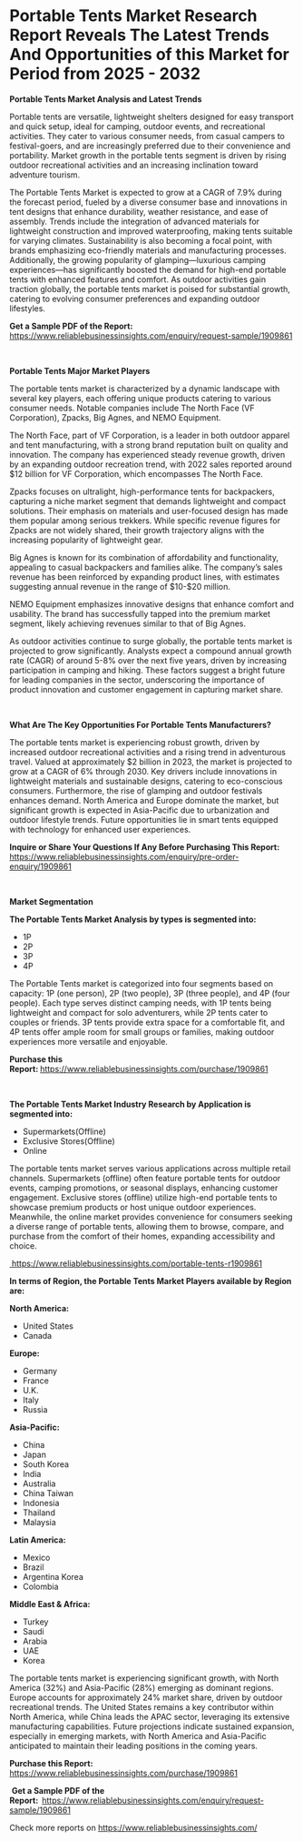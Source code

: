 <p><h1>Portable Tents Market Research Report Reveals The Latest Trends And Opportunities of this Market for Period from 2025 - 2032</h1></p><p><strong>Portable Tents Market Analysis and Latest Trends</strong></p>
<p><p>Portable tents are versatile, lightweight shelters designed for easy transport and quick setup, ideal for camping, outdoor events, and recreational activities. They cater to various consumer needs, from casual campers to festival-goers, and are increasingly preferred due to their convenience and portability. Market growth in the portable tents segment is driven by rising outdoor recreational activities and an increasing inclination toward adventure tourism.</p><p>The Portable Tents Market is expected to grow at a CAGR of 7.9% during the forecast period, fueled by a diverse consumer base and innovations in tent designs that enhance durability, weather resistance, and ease of assembly. Trends include the integration of advanced materials for lightweight construction and improved waterproofing, making tents suitable for varying climates. Sustainability is also becoming a focal point, with brands emphasizing eco-friendly materials and manufacturing processes. Additionally, the growing popularity of glamping—luxurious camping experiences—has significantly boosted the demand for high-end portable tents with enhanced features and comfort. As outdoor activities gain traction globally, the portable tents market is poised for substantial growth, catering to evolving consumer preferences and expanding outdoor lifestyles.</p></p>
<p><strong>Get a Sample PDF of the Report:&nbsp;</strong> <a href="https://www.reliablebusinessinsights.com/enquiry/request-sample/1909861?utm_campaign=2142&utm_medium=2&utm_source=Github&utm_content=ia&utm_term=08022025&utm_id=portable-tents">https://www.reliablebusinessinsights.com/enquiry/request-sample/1909861</a></p>
<p>&nbsp;</p>
<p><strong>Portable Tents Major Market Players</strong></p>
<p><p>The portable tents market is characterized by a dynamic landscape with several key players, each offering unique products catering to various consumer needs. Notable companies include The North Face (VF Corporation), Zpacks, Big Agnes, and NEMO Equipment.</p><p>The North Face, part of VF Corporation, is a leader in both outdoor apparel and tent manufacturing, with a strong brand reputation built on quality and innovation. The company has experienced steady revenue growth, driven by an expanding outdoor recreation trend, with 2022 sales reported around $12 billion for VF Corporation, which encompasses The North Face.</p><p>Zpacks focuses on ultralight, high-performance tents for backpackers, capturing a niche market segment that demands lightweight and compact solutions. Their emphasis on materials and user-focused design has made them popular among serious trekkers. While specific revenue figures for Zpacks are not widely shared, their growth trajectory aligns with the increasing popularity of lightweight gear.</p><p>Big Agnes is known for its combination of affordability and functionality, appealing to casual backpackers and families alike. The company’s sales revenue has been reinforced by expanding product lines, with estimates suggesting annual revenue in the range of $10-$20 million.</p><p>NEMO Equipment emphasizes innovative designs that enhance comfort and usability. The brand has successfully tapped into the premium market segment, likely achieving revenues similar to that of Big Agnes.</p><p>As outdoor activities continue to surge globally, the portable tents market is projected to grow significantly. Analysts expect a compound annual growth rate (CAGR) of around 5-8% over the next five years, driven by increasing participation in camping and hiking. These factors suggest a bright future for leading companies in the sector, underscoring the importance of product innovation and customer engagement in capturing market share.</p></p>
<p>&nbsp;</p>
<p><strong>What Are The Key Opportunities For Portable Tents Manufacturers?</strong></p>
<p><p>The portable tents market is experiencing robust growth, driven by increased outdoor recreational activities and a rising trend in adventurous travel. Valued at approximately $2 billion in 2023, the market is projected to grow at a CAGR of 6% through 2030. Key drivers include innovations in lightweight materials and sustainable designs, catering to eco-conscious consumers. Furthermore, the rise of glamping and outdoor festivals enhances demand. North America and Europe dominate the market, but significant growth is expected in Asia-Pacific due to urbanization and outdoor lifestyle trends. Future opportunities lie in smart tents equipped with technology for enhanced user experiences.</p></p>
<p><strong>Inquire or Share Your Questions If Any Before Purchasing This Report:</strong> <a href="https://www.reliablebusinessinsights.com/enquiry/pre-order-enquiry/1909861?utm_campaign=2142&utm_medium=2&utm_source=Github&utm_content=ia&utm_term=08022025&utm_id=portable-tents">https://www.reliablebusinessinsights.com/enquiry/pre-order-enquiry/1909861</a></p>
<p>&nbsp;</p>
<p><strong>Market Segmentation</strong></p>
<p><strong>The Portable Tents Market Analysis by types is segmented into:</strong></p>
<p><ul><li>1P</li><li>2P</li><li>3P</li><li>4P</li></ul></p>
<p><p>The Portable Tents market is categorized into four segments based on capacity: 1P (one person), 2P (two people), 3P (three people), and 4P (four people). Each type serves distinct camping needs, with 1P tents being lightweight and compact for solo adventurers, while 2P tents cater to couples or friends. 3P tents provide extra space for a comfortable fit, and 4P tents offer ample room for small groups or families, making outdoor experiences more versatile and enjoyable.</p></p>
<p><strong>Purchase this Report:&nbsp;</strong><a href="https://www.reliablebusinessinsights.com/purchase/1909861?utm_campaign=2142&utm_medium=2&utm_source=Github&utm_content=ia&utm_term=08022025&utm_id=portable-tents">https://www.reliablebusinessinsights.com/purchase/1909861</a></p>
<p>&nbsp;</p>
<p><strong>The Portable Tents Market Industry Research by Application is segmented into:</strong></p>
<p><ul><li>Supermarkets(Offline)</li><li>Exclusive Stores(Offline)</li><li>Online</li></ul></p>
<p><p>The portable tents market serves various applications across multiple retail channels. Supermarkets (offline) often feature portable tents for outdoor events, camping promotions, or seasonal displays, enhancing customer engagement. Exclusive stores (offline) utilize high-end portable tents to showcase premium products or host unique outdoor experiences. Meanwhile, the online market provides convenience for consumers seeking a diverse range of portable tents, allowing them to browse, compare, and purchase from the comfort of their homes, expanding accessibility and choice.</p></p>
<p><a href="https://www.reliablebusinessinsights.com/portable-tents-r1909861?utm_campaign=2142&utm_medium=2&utm_source=Github&utm_content=ia&utm_term=08022025&utm_id=portable-tents">&nbsp;https://www.reliablebusinessinsights.com/portable-tents-r1909861</a></p>
<p><strong>In terms of Region, the Portable Tents Market Players available by Region are:</strong></p>
<p>
    <p> <strong> North America: </strong>
        <ul>
            <li>United States</li>
            <li>Canada</li>
        </ul>
        </p> 
    <p> <strong> Europe: </strong>
        <ul>
            <li>Germany</li>
            <li>France</li>
            <li>U.K.</li>
            <li>Italy</li>
            <li>Russia</li>
        </ul>
        </p> 
    <p> <strong> Asia-Pacific: </strong>
        <ul>
            <li>China</li>
            <li>Japan</li>
            <li>South Korea</li>
            <li>India</li>
            <li>Australia</li>
            <li>China Taiwan</li>
            <li>Indonesia</li>
            <li>Thailand</li>
            <li>Malaysia</li>
        </ul>
        </p> 
    <p> <strong> Latin America: </strong>
        <ul>
            <li>Mexico</li>
            <li>Brazil</li>
            <li>Argentina Korea</li>
            <li>Colombia</li>
        </ul>
        </p> 
    <p> <strong> Middle East & Africa: </strong>
        <ul>
            <li>Turkey</li>
            <li>Saudi</li>
            <li>Arabia</li>
            <li>UAE</li>
            <li>Korea</li>
        </ul>
    </p>
    </p>
<p><p>The portable tents market is experiencing significant growth, with North America (32%) and Asia-Pacific (28%) emerging as dominant regions. Europe accounts for approximately 24% market share, driven by outdoor recreational trends. The United States remains a key contributor within North America, while China leads the APAC sector, leveraging its extensive manufacturing capabilities. Future projections indicate sustained expansion, especially in emerging markets, with North America and Asia-Pacific anticipated to maintain their leading positions in the coming years.</p></p>
<p><strong>Purchase this Report: </strong><a href="https://www.reliablebusinessinsights.com/purchase/1909861?utm_campaign=2142&utm_medium=2&utm_source=Github&utm_content=ia&utm_term=08022025&utm_id=portable-tents">https://www.reliablebusinessinsights.com/purchase/1909861</a></p>
<p>&nbsp;<strong>Get a Sample PDF of the Report:&nbsp;&nbsp;</strong><a href="https://www.reliablebusinessinsights.com/enquiry/request-sample/1909861?utm_campaign=2142&utm_medium=2&utm_source=Github&utm_content=ia&utm_term=08022025&utm_id=portable-tents">https://www.reliablebusinessinsights.com/enquiry/request-sample/1909861</a></p>
<p><strong></strong></p>
<p>Check more reports on <a href="https://www.reliablebusinessinsights.com/?utm_campaign=2142&utm_medium=2&utm_source=Github&utm_content=ia&utm_term=08022025&utm_id=portable-tents">https://www.reliablebusinessinsights.com/</a></p>